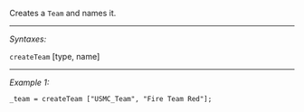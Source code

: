Creates a `Team` and names it.


---
*Syntaxes:*

`createTeam`  [type, name]

---
*Example 1:*

```sqf
_team = createTeam ["USMC_Team", "Fire Team Red"];
```